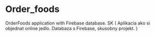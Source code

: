 # Order_foods
OrderFoods application with Firebase database.  SK ( Aplikacia ako si objednat online jedlo. Databaza  s Firebase, skusobny projekt.  )
